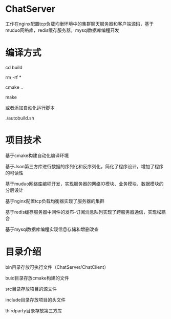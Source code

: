 # ChatServer

工作在nginx配置tcp负载均衡环境中的集群聊天服务器和客户端源码，基于muduo网络库，redis缓存服务器，mysql数据库编程开发

# 编译方式

cd build

rm -rf *

cmake ..

make

或者添加自动化运行脚本

./autobuild.sh


# 项目技术

基于cmake构建自动化编译环境

基于Json第三方库进行数据的序列化和反序列化，简化了程序设计，增加了程序的可读性

基于muduo网络库编程开发，实现服务器的网络IO模块、业务模块、数据模块的分层设计

基于nginx配置tcp负载均衡器实现了服务器的集群

基于redis缓存服务器中间件的发布-订阅消息队列实现了跨服务器通信，实现松耦合

基于mysql数据库编程实现信息存储和增删改查


# 目录介绍

bin目录存放可执行文件（ChatServer/ChatClient）

buid目录存放cmake构建的文件

src目录存放项目的源文件

include目录存放项目的头文件

thirdparty目录存放第三方库

